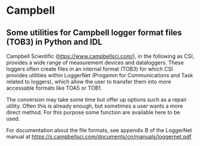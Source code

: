 # Campbell
## Some utilities for Campbell logger format files (TOB3) in Python and IDL

Campbell Scientific (https://www.campbellsci.com/), in the following as CSI, provides a wide range of measurement devices and dataloggers.
These loggers often create files in an internal format (TOB3) for which CSI provides utilities within LoggerNet (Progamm for Communications and Task related to loggers), 
which allow the user to transfer them into more accessable formats like TOA5 or TOB1. 

The conversion may take some time but offer up options such as a repair utility. Often this is already enough, but sometimes
a user wants a more direct method. For this purpose some function are available here to be used.

For documentation about the file formats, see appendix B of the LoggerNet manual at https://s.campbellsci.com/documents/cn/manuals/loggernet.pdf
